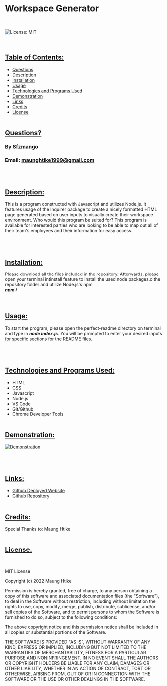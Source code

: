 # Workspace Generator        
<br>

![License: MIT](https://img.shields.io/badge/License-MIT-yellow.svg)

<br>

## <ins> Table of Contents: </ins>

- [Questions](#-questions-)
- [Description](#-description-)
- [Installation](#-installation-)
- [Usage](#-usage-)
- [Technologies and Programs Used](#-technologies-and-programs-used-)
- [Demonstration](#-demonstration-)
- [Links](#-links-)
- [Credits](#-credits-)
- [License](#-license-)
<br><br>  

## <ins> Questions? </ins>

### By [Sfzmango](https://github.com/Sfzmango)
### Email: maunghtike1999@gmail.com
<br><br>

## <ins> Description: </ins>
        
This is a program constructed with Javascript and utilizes Node.js. It features usage of the Inquirer package to create a nicely formatted HTML page generated based on user inputs to visually create their workspace environment. Who would this program be suited for? This program is available for interested parties who are looking to be able to map out all of their team's employees and their information for easy access.<br><br>
<br><br>      

## <ins> Installation: </ins>
        
 Please download all the files included in the repository. Afterwards, please open your terminal intinstall feature to install the used node packages.o the repository folder and utilize Node.js's npm <br>***npm i***<br><br><br>

## <ins> Usage: </ins>
        
To start the program, please open the perfect-readme directory on terminal and type in ***node index.js***. You will be prompted to enter your desired inputs for specific sections for the README files.<br><br>
<br><br>    

## <ins> Technologies and Programs Used: </ins>
        
- HTML<br>
- CSS<br>
- Javascript<br>
- Node.js<br>
- VS Code<br>
- Git/Github<br>
- Chrome Developer Tools
<br><br> 
        
## <ins> Demonstration: </ins>
        
[![Demonstration](https://iconape.com/wp-content/png_logo_vector/youtube-2017-icon-logo.png)](https://youtu.be/ebvxvSwYhlo)<br><br>
<br><br>   

## <ins> Links: </ins>
        
- [Github Deployed Website](https://sfzmango.github.io/workspace-generator/)
- [Github Repository](https://github.com/Sfzmango/workspace-generator)
<br><br>     

## <ins> Credits: </ins>

Special Thanks to: 
Maung Htike
<br><br>

## <ins> License: </ins>


<br>

MIT License

Copyright (c) 2022 Maung Htike

Permission is hereby granted, free of charge, to any person obtaining a copy
of this software and associated documentation files (the "Software"), to deal
in the Software without restriction, including without limitation the rights
to use, copy, modify, merge, publish, distribute, sublicense, and/or sell
copies of the Software, and to permit persons to whom the Software is
furnished to do so, subject to the following conditions:

The above copyright notice and this permission notice shall be included in all
copies or substantial portions of the Software.

THE SOFTWARE IS PROVIDED "AS IS", WITHOUT WARRANTY OF ANY KIND, EXPRESS OR
IMPLIED, INCLUDING BUT NOT LIMITED TO THE WARRANTIES OF MERCHANTABILITY,
FITNESS FOR A PARTICULAR PURPOSE AND NONINFRINGEMENT. IN NO EVENT SHALL THE
AUTHORS OR COPYRIGHT HOLDERS BE LIABLE FOR ANY CLAIM, DAMAGES OR OTHER
LIABILITY, WHETHER IN AN ACTION OF CONTRACT, TORT OR OTHERWISE, ARISING FROM,
OUT OF OR IN CONNECTION WITH THE SOFTWARE OR THE USE OR OTHER DEALINGS IN THE
SOFTWARE.

